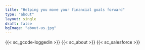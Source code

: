 ```yaml
---
title: "Helping you move your financial goals forward"
type: "about"
layout: single
draft: false
bgImage: "about-us.jpg"
---
```

{{< sc_gcode-loggedin >}}
{{< sc_about >}}
{{< sc_salesforce >}}